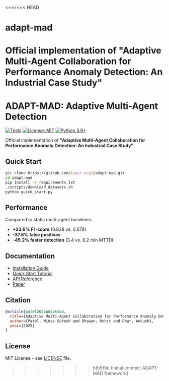 <<<<<<< HEAD
# adapt-mad
Official implementation of "Adaptive Multi-Agent Collaboration for Performance Anomaly Detection: An Industrial Case Study"
=======
# ADAPT-MAD: Adaptive Multi-Agent Detection

[![Tests](https://github.com/[your-org]/adapt-mad/workflows/Tests/badge.svg)](https://github.com/[your-org]/adapt-mad/actions)
[![License: MIT](https://img.shields.io/badge/License-MIT-yellow.svg)](https://opensource.org/licenses/MIT)
[![Python 3.8+](https://img.shields.io/badge/python-3.8+-blue.svg)](https://www.python.org/downloads/)

Official implementation of **"Adaptive Multi-Agent Collaboration for Performance Anomaly Detection: An Industrial Case Study"**

## Quick Start

```bash
git clone https://github.com/[your-org]/adapt-mad.git
cd adapt-mad
pip install -r requirements.txt
./scripts/download_datasets.sh
python quick_start.py
```

## Performance

Compared to static multi-agent baselines:
- **+23.6% F1-score** (0.838 vs. 0.678)
- **-37.8% false positives**
- **-45.2% faster detection** (3.4 vs. 6.2 min MTTD)

## Documentation

- [Installation Guide](docs/installation.md)
- [Quick Start Tutorial](docs/quickstart.md)
- [API Reference](docs/api.md)
- [Paper](docs/paper.pdf)

## Citation

```bibtex
@article{patel2025adaptmad,
  title={Adaptive Multi-Agent Collaboration for Performance Anomaly Detection},
  author={Patel, Minav Suresh and Dhawan, Rohit and Dhar, Ankush},
  year={2025}
}
```

## License

MIT License - see [LICENSE](LICENSE) file.
>>>>>>> bfb5f9e (Initial commit: ADAPT-MAD framework)
